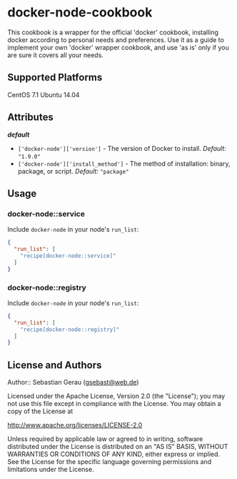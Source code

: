 docker-node-cookbook
====================

This cookbook is a wrapper for the official 'docker' cookbook, installing docker according to personal needs and preferences. Use it as a guide to implement your own 'docker' wrapper cookbook, and use 'as is' only if you are sure it covers all your needs.

Supported Platforms
-------------------

CentOS 7.1
Ubuntu 14.04

Attributes
----------

***default***

* `['docker-node']['version']` - The version of Docker to install. *Default:* `"1.9.0"`
* `['docker-node']['install_method']` - The method of installation: binary, package, or script. *Default:* `"package"`

Usage
-----

### docker-node::service

Include `docker-node` in your node's `run_list`:

```json
{
  "run_list": [
    "recipe[docker-node::service]"
  ]
}
```

### docker-node::registry

Include `docker-node` in your node's `run_list`:

```json
{
  "run_list": [
    "recipe[docker-node::registry]"
  ]
}
```

License and Authors
-------------------

Author:: Sebastian Gerau (<gsebast@web.de>)

Licensed under the Apache License, Version 2.0 (the "License");
you may not use this file except in compliance with the License.
You may obtain a copy of the License at

   http://www.apache.org/licenses/LICENSE-2.0

Unless required by applicable law or agreed to in writing, software
distributed under the License is distributed on an "AS IS" BASIS,
WITHOUT WARRANTIES OR CONDITIONS OF ANY KIND, either express or implied.
See the License for the specific language governing permissions and
limitations under the License.
